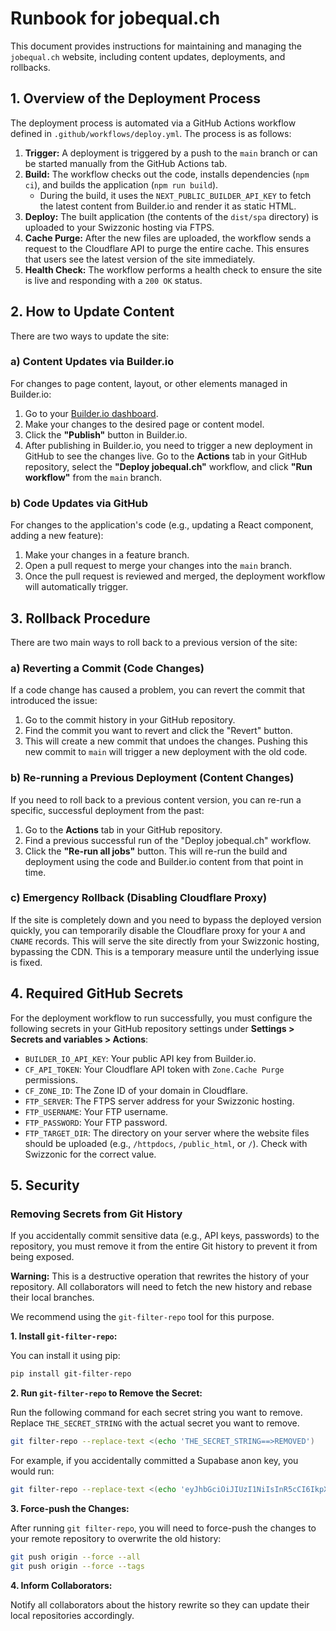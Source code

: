 # Runbook for jobequal.ch

This document provides instructions for maintaining and managing the `jobequal.ch` website, including content updates, deployments, and rollbacks.

## 1. Overview of the Deployment Process

The deployment process is automated via a GitHub Actions workflow defined in `.github/workflows/deploy.yml`. The process is as follows:

1.  **Trigger:** A deployment is triggered by a push to the `main` branch or can be started manually from the GitHub Actions tab.
2.  **Build:** The workflow checks out the code, installs dependencies (`npm ci`), and builds the application (`npm run build`).
    *   During the build, it uses the `NEXT_PUBLIC_BUILDER_API_KEY` to fetch the latest content from Builder.io and render it as static HTML.
3.  **Deploy:** The built application (the contents of the `dist/spa` directory) is uploaded to your Swizzonic hosting via FTPS.
4.  **Cache Purge:** After the new files are uploaded, the workflow sends a request to the Cloudflare API to purge the entire cache. This ensures that users see the latest version of the site immediately.
5.  **Health Check:** The workflow performs a health check to ensure the site is live and responding with a `200 OK` status.

## 2. How to Update Content

There are two ways to update the site:

### a) Content Updates via Builder.io

For changes to page content, layout, or other elements managed in Builder.io:

1.  Go to your [Builder.io dashboard](https://builder.io/content).
2.  Make your changes to the desired page or content model.
3.  Click the **"Publish"** button in Builder.io.
4.  After publishing in Builder.io, you need to trigger a new deployment in GitHub to see the changes live. Go to the **Actions** tab in your GitHub repository, select the **"Deploy jobequal.ch"** workflow, and click **"Run workflow"** from the `main` branch.

### b) Code Updates via GitHub

For changes to the application's code (e.g., updating a React component, adding a new feature):

1.  Make your changes in a feature branch.
2.  Open a pull request to merge your changes into the `main` branch.
3.  Once the pull request is reviewed and merged, the deployment workflow will automatically trigger.

## 3. Rollback Procedure

There are two main ways to roll back to a previous version of the site:

### a) Reverting a Commit (Code Changes)

If a code change has caused a problem, you can revert the commit that introduced the issue:

1.  Go to the commit history in your GitHub repository.
2.  Find the commit you want to revert and click the "Revert" button.
3.  This will create a new commit that undoes the changes. Pushing this new commit to `main` will trigger a new deployment with the old code.

### b) Re-running a Previous Deployment (Content Changes)

If you need to roll back to a previous content version, you can re-run a specific, successful deployment from the past:

1.  Go to the **Actions** tab in your GitHub repository.
2.  Find a previous successful run of the "Deploy jobequal.ch" workflow.
3.  Click the **"Re-run all jobs"** button. This will re-run the build and deployment using the code and Builder.io content from that point in time.

### c) Emergency Rollback (Disabling Cloudflare Proxy)

If the site is completely down and you need to bypass the deployed version quickly, you can temporarily disable the Cloudflare proxy for your `A` and `CNAME` records. This will serve the site directly from your Swizzonic hosting, bypassing the CDN. This is a temporary measure until the underlying issue is fixed.

## 4. Required GitHub Secrets

For the deployment workflow to run successfully, you must configure the following secrets in your GitHub repository settings under **Settings > Secrets and variables > Actions**:

*   `BUILDER_IO_API_KEY`: Your public API key from Builder.io.
*   `CF_API_TOKEN`: Your Cloudflare API token with `Zone.Cache Purge` permissions.
*   `CF_ZONE_ID`: The Zone ID of your domain in Cloudflare.
*   `FTP_SERVER`: The FTPS server address for your Swizzonic hosting.
*   `FTP_USERNAME`: Your FTP username.
*   `FTP_PASSWORD`: Your FTP password.
*   `FTP_TARGET_DIR`: The directory on your server where the website files should be uploaded (e.g., `/httpdocs`, `/public_html`, or `/`). Check with Swizzonic for the correct value.

## 5. Security

### Removing Secrets from Git History

If you accidentally commit sensitive data (e.g., API keys, passwords) to the repository, you must remove it from the entire Git history to prevent it from being exposed.

**Warning:** This is a destructive operation that rewrites the history of your repository. All collaborators will need to fetch the new history and rebase their local branches.

We recommend using the `git-filter-repo` tool for this purpose.

**1. Install `git-filter-repo`:**

You can install it using pip:
```bash
pip install git-filter-repo
```

**2. Run `git-filter-repo` to Remove the Secret:**

Run the following command for each secret string you want to remove. Replace `THE_SECRET_STRING` with the actual secret you want to remove.

```bash
git filter-repo --replace-text <(echo 'THE_SECRET_STRING==>REMOVED')
```

For example, if you accidentally committed a Supabase anon key, you would run:
```bash
git filter-repo --replace-text <(echo 'eyJhbGciOiJIUzI1NiIsInR5cCI6IkpXVCJ9.eyJpc3MiOiJzdXBhYmFzZSIsInJlZiI6InppdGhrdnRsd2ZqanNycWFmd2dxIiwicm9sZSI6ImFub24iLCJpYXQiOjE3NTUyNDg4NDIsImV4cCI6MjA3MDgyNDg0Mn0.IUhGxHCiSRalAghaZ-4m88REuMCDtjjo0X_SKmALQk0==>REMOVED')
```

**3. Force-push the Changes:**

After running `git filter-repo`, you will need to force-push the changes to your remote repository to overwrite the old history:

```bash
git push origin --force --all
git push origin --force --tags
```

**4. Inform Collaborators:**

Notify all collaborators about the history rewrite so they can update their local repositories accordingly.
